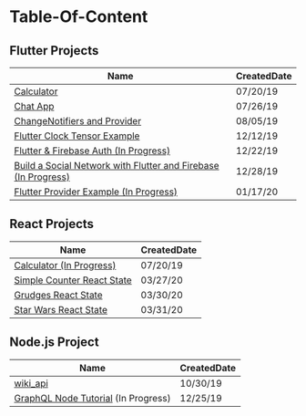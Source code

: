 # Table-Of-Content

## Flutter Projects
| Name                                                                                                  | CreatedDate |
|-------------------------------------------------------------------------------------------------------|-------------|
| [Calculator](https://github.com/caestrada/Flutter-Calculator)                                         | 07/20/19    |
| [Chat App](https://github.com/caestrada/Flutter-Chat-App)                                             | 07/26/19    |
| [ChangeNotifiers and Provider](https://github.com/caestrada/Flutter-ChangeNotifiers-and-Provider)     | 08/05/19    |
| [Flutter Clock Tensor Example](https://github.com/caestrada/Clock-Contest-Tensor-Example)             | 12/12/19    |
| [Flutter & Firebase Auth (In Progress)](https://github.com/caestrada/Flutter-Firebase-Auth)           | 12/22/19    |
| [Build a Social Network with Flutter and Firebase (In Progress)](https://github.com/caestrada/fluttershare)           | 12/28/19    |
| [Flutter Provider Example (In Progress)](https://github.com/caestrada/Provider-Example)               | 01/17/20    |

## React Projects
| Name                                                                                  | CreatedDate |
|---------------------------------------------------------------------------------------|-------------|
| [Calculator (In Progress)](https://github.com/caestrada/React-Calculator)             | 07/20/19    |
| [Simple Counter React State](https://github.com/caestrada/Simple-Counter-React-State) | 03/27/20    |
| [Grudges React State](https://github.com/caestrada/Grudges-React-State)               | 03/30/20    |
| [Star Wars React State](https://github.com/caestrada/Star-Wars-React-State)           | 03/31/20    |

## Node.js Project
| Name                                              | CreatedDate |
|---------------------------------------------------|-------------|
| [wiki_api](https://github.com/caestrada/wiki_api) | 10/30/19    |
| [GraphQL Node Tutorial](https://www.howtographql.com/graphql-js/0-introduction/) (In Progress) | 12/25/19  |
